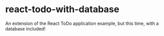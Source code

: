 # react-todo-with-database
An extension of the React ToDo application example, but this time, with a database included!